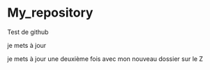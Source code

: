 # My_repository
Test de github

je mets à jour

je mets à jour une deuxième fois avec mon nouveau dossier sur le Z
